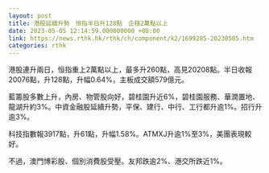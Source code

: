 ```yaml
---
layout: post
title: 港股延續升勢　恒指半日升128點　企穩2萬點以上
date: 2023-05-05 12:14:59.000000000 +08:00
link: https://news.rthk.hk/rthk/ch/component/k2/1699285-20230505.htm
categories: rthk
---
```


港股連升兩日，恒指重上2萬點以上，最多升260點，高見20208點。半日收報20076點，升128點，升幅0.64%，主板成交額579億元。

藍籌股多數上升，內房、物管股向好，碧桂園升近6%，碧桂園服務、華潤置地、龍湖升約3%。中資金融股延續升勢，平保、建行、中行、工行都升逾1%。招行升逾3%。

科技指數報3917點，升61點，升幅1.58%。ATMXJ升逾1%至3%，美團表現較好。

不過，澳門博彩股、個別消費股受壓。友邦跌逾2%、港交所跌近1%。
